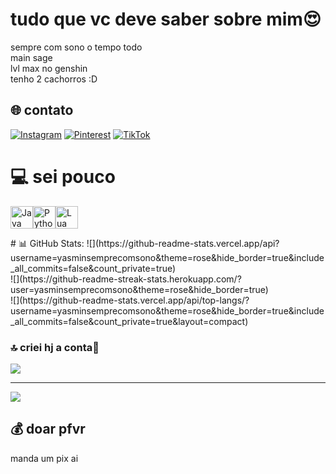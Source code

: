 # tudo que vc deve saber sobre mim😍
sempre com sono o tempo todo<br>main sage<br>lvl max no genshin<br>tenho 2 cachorros :D


## 🌐 contato
[![Instagram](https://img.shields.io/badge/Instagram-%23E4405F.svg?logo=Instagram&logoColor=white)](https://instagram.com/t0teseel3) [![Pinterest](https://img.shields.io/badge/Pinterest-%23E60023.svg?logo=Pinterest&logoColor=white)](https://pinterest.com/problemaaticaa) [![TikTok](https://img.shields.io/badge/TikTok-%23000000.svg?logo=TikTok&logoColor=white)](https://tiktok.com/@besess3n) 

# 💻 sei pouco
<p align="left">
<a href="https://www.oracle.com/java/" target="_blank" rel="noreferrer"><img src="https://raw.githubusercontent.com/danielcranney/readme-generator/main/public/icons/skills/java-colored.svg" alt="Java" title="Java" width="36" height="36" /></a><a href="https://www.python.org/" target="_blank" rel="noreferrer"><img src="https://raw.githubusercontent.com/danielcranney/readme-generator/main/public/icons/skills/python-colored.svg" alt="Python" title="Python" width="36" height="36" /></a><a href="https://lua.org/" target="_blank" rel="noreferrer"><img src="https://raw.githubusercontent.com/danielcranney/readme-generator/main/public/icons/skills/lua-colored.svg" alt="Lua" title="Lua" width="36" height="36" /></a>
</p>
# 📊 GitHub Stats:
![](https://github-readme-stats.vercel.app/api?username=yasminsemprecomsono&theme=rose&hide_border=true&include_all_commits=false&count_private=true)<br/>
![](https://github-readme-streak-stats.herokuapp.com/?user=yasminsemprecomsono&theme=rose&hide_border=true)<br/>
![](https://github-readme-stats.vercel.app/api/top-langs/?username=yasminsemprecomsono&theme=rose&hide_border=true&include_all_commits=false&count_private=true&layout=compact)

### 🔝 criei hj a conta🤠
![](https://github-contributor-stats.vercel.app/api?username=yasminsemprecomsono&limit=5&theme=omni&combine_all_yearly_contributions=true)

---
[![](https://visitcount.itsvg.in/api?id=yasminsemprecomsono&icon=7&color=10)](https://visitcount.itsvg.in)

  ## 💰 doar pfvr
  manda um pix ai

  
<!-- Proudly created with GPRM ( https://gprm.itsvg.in ) -->




